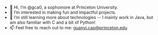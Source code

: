 - 👋 Hi, I’m @gca0, a sophomore at Princeton University.
- 👀 I’m interested in making fun and impactful projects.
- 🌱 I’m still learning more about technologies -- I mainly work in Java, but am also familiar with C and a bit of Python!
- 📫 Feel free to reach out to me: guanyi.cao@princeton.edu

<!---
gca0/gca0 is a ✨ special ✨ repository because its `README.md` (this file) appears on your GitHub profile.
You can click the Preview link to take a look at your changes.
--->
